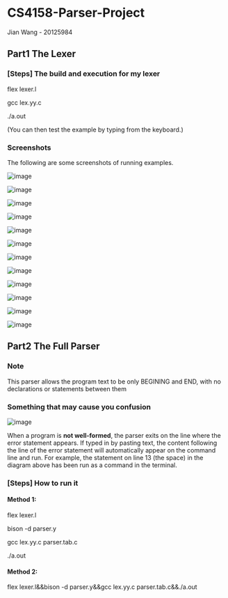 # CS4158-Parser-Project

Jian Wang - 20125984

## Part1 The Lexer
### [Steps] The build and execution for my lexer

flex lexer.l

gcc lex.yy.c

./a.out

(You can then test the example by typing from the keyboard.)


### Screenshots
The following are some screenshots of running examples.

![image](https://user-images.githubusercontent.com/43991412/159789581-84bf37da-7a04-4a72-8775-202171cbb1c9.png)

![image](https://user-images.githubusercontent.com/43991412/159789621-3b177b3c-ded9-4c2f-bb35-768916825704.png)

![image](https://user-images.githubusercontent.com/43991412/159789698-0365a511-4e6f-45e3-9459-4b849a77e7e4.png)

![image](https://user-images.githubusercontent.com/43991412/159789755-5db67bc7-e1de-4959-9357-9dc9da04f4f6.png)

![image](https://user-images.githubusercontent.com/43991412/159789795-f330724c-988b-4436-b124-a8e1a920910c.png)

![image](https://user-images.githubusercontent.com/43991412/159789821-2fcdc6ec-c79e-4b9a-aa7b-2b4d945424e0.png)

![image](https://user-images.githubusercontent.com/43991412/159789851-a610a57a-f611-4894-8397-86b7e5883789.png)

![image](https://user-images.githubusercontent.com/43991412/159789887-0ac75d54-466f-4797-be9f-3622f0516b68.png)

![image](https://user-images.githubusercontent.com/43991412/159789928-d0e792b3-3eb4-42fd-8f71-6fcc53e72cb1.png)

![image](https://user-images.githubusercontent.com/43991412/159789945-330c01ec-b782-4bbb-b816-e3b562e47874.png)

![image](https://user-images.githubusercontent.com/43991412/159789966-d548be8f-ec41-4e40-930e-99075b5d04e2.png)

![image](https://user-images.githubusercontent.com/43991412/159790013-7a138833-0e60-4962-9dc1-1fa89182f1ac.png)


## Part2 The Full Parser
### Note
This parser allows the program text to be only BEGINING and END, with no declarations or statements between them
### Something that may cause you confusion
![image](https://user-images.githubusercontent.com/43991412/165846315-4e9339d9-0b31-4df3-bc23-2b46ce62cb2b.png)

When a program is **not well-formed**, the parser exits on the line where the error statement appears. If typed in by pasting text, the content following the line of the error statement will automatically appear on the command line and run. For example, the statement on line 13 (the space) in the diagram above has been run as a command in the terminal.

### [Steps] How to run it
#### Method 1:

flex lexer.l

bison -d parser.y

gcc lex.yy.c parser.tab.c

./a.out

#### Method 2:

flex lexer.l&&bison -d parser.y&&gcc lex.yy.c parser.tab.c&&./a.out

